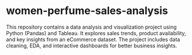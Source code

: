 # women-perfume-sales-analysis
This repository contains a data analysis and visualization project using Python (Pandas) and Tableau. It explores sales trends, product availability, and key insights from an eCommerce dataset. The project includes data cleaning, EDA, and interactive dashboards for better business insights.
